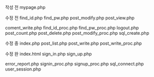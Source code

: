 작성 전
mypage.php

수정 전
find_id.php
find_pw.php
post_modify.php
post_view.php

coment_write.php
find_id_proc.php
find_pw_proc.php
logout.php
post_count.php
post_delete.php
post_modify_proc.php
sql_create.php

수정 중
index.php
post_list.php
post_write.php
post_write_proc.php

수정 완
index.html
sign_in.php
sign_up.php

error_report.php
signin_proc.php
signup_proc.php
sql_connect.php
user_session.php